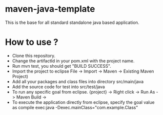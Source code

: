 maven-java-template
===================

This is the base for all standard standalone java based application.

How to use ?
=====================

- Clone this repository.
- Change the artifactId in your pom.xml with the project name.
- Run mvn test, you should get "BUILD SUCCESS".
- Import the project to eclipse 
    File -> Import -> Maven -> Existing Maven Project)
- Add all your packages and class files into directory 
    src/main/java
- Add the source code for test into 
    src/test/java
- To run any specific goal from eclipse. 
    {project} -> Right click -> Run As -> Maven Build -> <Provide the goal you need to run>
- To execute the application directly from eclipse, specify the goal value as
    compile exec:java -Dexec.mainClass="com.example.Class"
